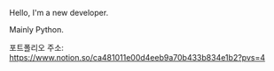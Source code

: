 Hello, I'm a new developer.

Mainly Python.

포트폴리오 주소: https://www.notion.so/ca481011e00d4eeb9a70b433b834e1b2?pvs=4


